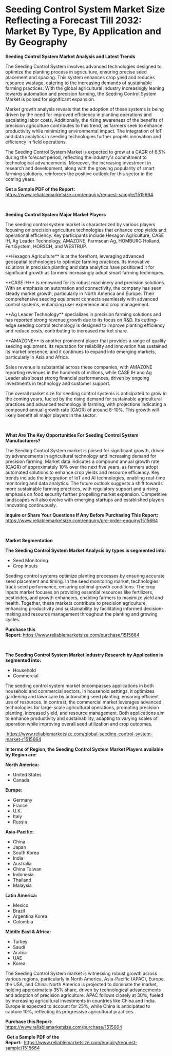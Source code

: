 <p><h1>Seeding Control System Market Size Reflecting a Forecast Till 2032: Market By Type, By Application and By Geography</h1></p><p><strong>Seeding Control System Market Analysis and Latest Trends</strong></p>
<p><p>The Seeding Control System involves advanced technologies designed to optimize the planting process in agriculture, ensuring precise seed placement and spacing. This system enhances crop yield and reduces resource wastage, catering to the increasing demands of sustainable farming practices. With the global agricultural industry increasingly leaning towards automation and precision farming, the Seeding Control System Market is poised for significant expansion.</p><p>Market growth analysis reveals that the adoption of these systems is being driven by the need for improved efficiency in planting operations and escalating labor costs. Additionally, the rising awareness of the benefits of precision agriculture contributes to this trend, as farmers seek to enhance productivity while minimizing environmental impact. The integration of IoT and data analytics in seeding technologies further propels innovation and efficiency in field operations.</p><p>The Seeding Control System Market is expected to grow at a CAGR of 6.5% during the forecast period, reflecting the industry's commitment to technological advancements. Moreover, the increasing investment in research and development, along with the growing popularity of smart farming solutions, reinforces the positive outlook for this sector in the coming years.</p></p>
<p><strong>Get a Sample PDF of the Report:&nbsp;</strong> <a href="https://www.reliablemarketsize.com/enquiry/request-sample/1515664?utm_campaign=2941&utm_medium=2&utm_source=Github&utm_content=ia&utm_term=12042025&utm_id=seeding-control-system">https://www.reliablemarketsize.com/enquiry/request-sample/1515664</a></p>
<p>&nbsp;</p>
<p><strong>Seeding Control System Major Market Players</strong></p>
<p><p>The seeding control system market is characterized by various players focusing on precision agriculture technologies that enhance crop yields and operational efficiency. Key participants include Hexagon Agriculture, CASE IH, Ag Leader Technology, AMAZONE, Farmscan Ag, HOMBURG Holland, FertiSystem, HORSCH, and WESTRUP.</p><p>**Hexagon Agriculture** is at the forefront, leveraging advanced geospatial technologies to optimize farming practices. Its innovative solutions in precision planting and data analytics have positioned it for significant growth as farmers increasingly adopt smart farming techniques.</p><p>**CASE IH** is renowned for its robust machinery and precision solutions. With an emphasis on automation and connectivity, the company has seen steady market growth, particularly in North America and Europe. Their comprehensive seeding equipment connects seamlessly with advanced control systems, enhancing user experience and crop management.</p><p>**Ag Leader Technology** specializes in precision farming solutions and has reported strong revenue growth due to its focus on R&D. Its cutting-edge seeding control technology is designed to improve planting efficiency and reduce costs, contributing to increased market share.</p><p>**AMAZONE** is another prominent player that provides a range of quality seeding equipment. Its reputation for reliability and innovation has sustained its market presence, and it continues to expand into emerging markets, particularly in Asia and Africa.</p><p>Sales revenue is substantial across these companies, with AMAZONE reporting revenues in the hundreds of millions, while CASE IH and Ag Leader also boast strong financial performances, driven by ongoing investments in technology and customer support.</p><p>The overall market size for seeding control systems is anticipated to grow in the coming years, fueled by the rising demand for sustainable agricultural practices and advanced technology in farming, with projections indicating a compound annual growth rate (CAGR) of around 8-10%. This growth will likely benefit all major players in the sector.</p></p>
<p>&nbsp;</p>
<p><strong>What Are The Key Opportunities For Seeding Control System Manufacturers?</strong></p>
<p><p>The Seeding Control System market is poised for significant growth, driven by advancements in agricultural technology and increasing demand for precision farming. Market data indicates a compound annual growth rate (CAGR) of approximately 10% over the next five years, as farmers adopt automated solutions to enhance crop yields and resource efficiency. Key trends include the integration of IoT and AI technologies, enabling real-time monitoring and data analytics. The future outlook suggests a shift towards more sustainable farming practices, with regulatory support and a rising emphasis on food security further propelling market expansion. Competitive landscapes will also evolve with emerging startups and established players innovating continuously.</p></p>
<p><strong>Inquire or Share Your Questions If Any Before Purchasing This Report:</strong> <a href="https://www.reliablemarketsize.com/enquiry/pre-order-enquiry/1515664?utm_campaign=2941&utm_medium=2&utm_source=Github&utm_content=ia&utm_term=12042025&utm_id=seeding-control-system">https://www.reliablemarketsize.com/enquiry/pre-order-enquiry/1515664</a></p>
<p>&nbsp;</p>
<p><strong>Market Segmentation</strong></p>
<p><strong>The Seeding Control System Market Analysis by types is segmented into:</strong></p>
<p><ul><li>Seed Monitoring</li><li>Crop Inputs</li></ul></p>
<p><p>Seeding control systems optimize planting processes by ensuring accurate seed placement and timing. In the seed monitoring market, technologies track seed performance, ensuring optimal growth conditions. The crop inputs market focuses on providing essential resources like fertilizers, pesticides, and growth enhancers, enabling farmers to maximize yield and health. Together, these markets contribute to precision agriculture, enhancing productivity and sustainability by facilitating informed decision-making and resource management throughout the planting and growing cycles.</p></p>
<p><strong>Purchase this Report:&nbsp;</strong><a href="https://www.reliablemarketsize.com/purchase/1515664?utm_campaign=2941&utm_medium=2&utm_source=Github&utm_content=ia&utm_term=12042025&utm_id=seeding-control-system">https://www.reliablemarketsize.com/purchase/1515664</a></p>
<p>&nbsp;</p>
<p><strong>The Seeding Control System Market Industry Research by Application is segmented into:</strong></p>
<p><ul><li>Household</li><li>Commercial</li></ul></p>
<p><p>The seeding control system market encompasses applications in both household and commercial sectors. In household settings, it optimizes gardening and lawn care by automating seed planting, ensuring efficient use of resources. In contrast, the commercial market leverages advanced technologies for large-scale agricultural operations, promoting precision planting, increased yield, and resource management. Both applications aim to enhance productivity and sustainability, adapting to varying scales of operation while improving overall seed utilization and crop outcomes.</p></p>
<p><a href="https://www.reliablemarketsize.com/global-seeding-control-system-market-r1515664?utm_campaign=2941&utm_medium=2&utm_source=Github&utm_content=ia&utm_term=12042025&utm_id=seeding-control-system">&nbsp;https://www.reliablemarketsize.com/global-seeding-control-system-market-r1515664</a></p>
<p><strong>In terms of Region, the Seeding Control System Market Players available by Region are:</strong></p>
<p>
    <p> <strong> North America: </strong>
        <ul>
            <li>United States</li>
            <li>Canada</li>
        </ul>
        </p> 
    <p> <strong> Europe: </strong>
        <ul>
            <li>Germany</li>
            <li>France</li>
            <li>U.K.</li>
            <li>Italy</li>
            <li>Russia</li>
        </ul>
        </p> 
    <p> <strong> Asia-Pacific: </strong>
        <ul>
            <li>China</li>
            <li>Japan</li>
            <li>South Korea</li>
            <li>India</li>
            <li>Australia</li>
            <li>China Taiwan</li>
            <li>Indonesia</li>
            <li>Thailand</li>
            <li>Malaysia</li>
        </ul>
        </p> 
    <p> <strong> Latin America: </strong>
        <ul>
            <li>Mexico</li>
            <li>Brazil</li>
            <li>Argentina Korea</li>
            <li>Colombia</li>
        </ul>
        </p> 
    <p> <strong> Middle East & Africa: </strong>
        <ul>
            <li>Turkey</li>
            <li>Saudi</li>
            <li>Arabia</li>
            <li>UAE</li>
            <li>Korea</li>
        </ul>
    </p>
    </p>
<p><p>The Seeding Control System market is witnessing robust growth across various regions, particularly in North America, Asia-Pacific (APAC), Europe, the USA, and China. North America is projected to dominate the market, holding approximately 35% share, driven by technological advancements and adoption of precision agriculture. APAC follows closely at 30%, fueled by increasing agricultural investments in countries like China and India. Europe is expected to account for 25%, while China is anticipated to capture 10%, reflecting its progressive agricultural practices.</p></p>
<p><strong>Purchase this Report: </strong><a href="https://www.reliablemarketsize.com/purchase/1515664?utm_campaign=2941&utm_medium=2&utm_source=Github&utm_content=ia&utm_term=12042025&utm_id=seeding-control-system">https://www.reliablemarketsize.com/purchase/1515664</a></p>
<p>&nbsp;<strong>Get a Sample PDF of the Report:&nbsp;&nbsp;</strong><a href="https://www.reliablemarketsize.com/enquiry/request-sample/1515664?utm_campaign=2941&utm_medium=2&utm_source=Github&utm_content=ia&utm_term=12042025&utm_id=seeding-control-system">https://www.reliablemarketsize.com/enquiry/request-sample/1515664</a></p>
<p><strong></strong></p>
<p><p></p><p></p><p></p></p>